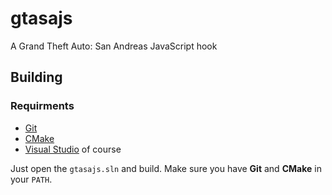 # gtasajs
A Grand Theft Auto: San Andreas JavaScript hook

## Building
### Requirments
* [Git](https://git-scm.com/)
* [CMake](https://cmake.org/)
* [Visual Studio](http://visualstudio.com/) of course

Just open the `gtasajs.sln` and build. Make sure you have **Git** and **CMake** in your `PATH`.
